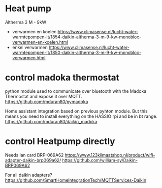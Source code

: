 # Heat pump
Altherma 3 M - 9kW
- verwarmen en koelen
  https://www.climasense.nl/lucht-water-warmtepompen-lt/1854-daikin-altherma-3-m-9-kw-monobloc-verwarmen-en-koelen.html
- enkel verwarmen
  https://www.climasense.nl/lucht-water-warmtepompen-lt/1850-daikin-altherma-3-m-9-kw-monobloc-verwarmen.html

# control madoka thermostat
python module used to communicate over bluetooth with the Madoka Thermostat and expose it over MQTT.
https://github.com/mduran80/pymadoka

Home assistant integration based on previous pyhton module.
But this means you need to install everything on the HASSIO rpi and be in bt range.
https://github.com/mduran80/daikin_madoka

# control Heatpump directly
Needs lan card BRP-069A62
https://www.123klimaatshop.nl/product/wifi-adapter-daikin-brp069a62/
https://github.com/william-sy/Daikin-BRP069A62

For all daikin adapters?
https://github.com/SmartHomeIntegrationTech/MQTTServices-Daikin